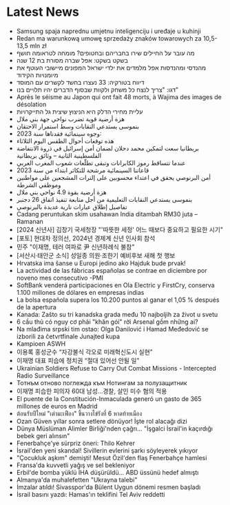 # Latest News
-  Samsung spaja naprednu umjetnu inteligenciju i uređaje u kuhinji
-  Redan ma warunkową umowę sprzedaży znaków towarowych za 10,5-13,5 mln zł
-  מה עובר על החיילים שירו בחבריהם ובחטופים? מומחה לטראומה חושף
-  בשקט בשקט: אפל שברה מסורת בת 12 שנה
-  מהנדסי ומהנדסות אפל מלמדים את ילדי ישראל המפונים מיישובי העוטף את מיומנויות הקידוד
-  דיווח בטורקיה: 33 נעצרו בחשד לקשרים עם המוסד
-  דגו: "צריך לנצח כל משחק ולקוות שבסוף הדברים יהיו תלויים בנו"
-  Après le séisme au Japon qui ont fait 48 morts, à Wajima des images de désolation
-  עליית מחירי הדלק היא הניצוץ שיצית גל התייקרויות
-  هزة أرضية قوية تضرب نواحي جهة بني ملال‬
-  بنموسى يستدعي النقابات وسط استمرار الاحتقان
-  وجوه سينمائية فقدناها سنة 2023:
-  هذه توقعات أحوال الطقس اليوم الثلاثاء
-  بريطانيا سعت لتمكين محمد دحلان لضمان أمن إسرائيل في ذروة الانتفاضة الفلسطينية الثانية – وثائق بريطانية
-  عندما تتساقط رموز الكابرانات وتبقى تطلّعات شعوب المغرب العربي
-  قاعاتنا السينمائية مرشحة للتكاثر ابتداء من سنة 2023
-  أمن البرنوصي يحقق في اعتداء محسوبين على إلترات المشجعين على مواطنين وموظفي الشرطة
-  هزة أرضية بقوة 4.9 نواحي بني ملال
-  بنموسى يستدعي النقابات التعليمية من أجل متابعة تنفيذ اتفاق 26 دجنبر
-  تفاصيل إطلاق عيارات نارية عديدة بالبرنوصي
-  Cadang peruntukan skim usahawan India ditambah RM30 juta – Ramanan
-  [2024 신년사] 김창기 국세청장 "'따뜻한 세정' 어느 때보다 중요하고 필요한 시기"
-  [포토] 현대차 정의선, 2024년 경제계 신년 인사회 참석
-  민주 "이재명, 테러 여파로 尹 신년하례식 불참"
-  [서산시·태안군 소식] 성일종 의원·조한기 예비후보 새해 첫 행보
-  Hrvatska ima šanse u Europi jedino ako Hajduk bude prvak!
-  La actividad de las fábricas españolas se contrae en diciembre por noveno mes consecutivo -PMI
-  SoftBank venderá participaciones en Ola Electric y FirstCry, conserva 1.100 millones de dólares en empresas indias
-  La bolsa española supera los 10.200 puntos al ganar el 1,05 % después de la apertura
-  Kanada: Zašto su tri kanadska grada među 10 najboljih za život u svetu
-  6 cầu thủ có nguy cơ phải "khăn gói" rời Arsenal gồm những ai?
-  Na mlađima srpski tim ostao: Olga Danilović i Hamad Međedović se izborili za četvrtfinale Junajted kupa
-  Kampioen ASWH
-  이용록 홍성군수 “자강불식 각오로 미래혁신도시 실현”
-  이재명 대표 피습에 정치권 “절대 있어선 안될 일”
-  Ukrainian Soldiers Refuse to Carry Out Combat Missions - Intercepted Radio Surveillance
-  Тотнъм отново поглежда към Нотингам за полузащитник
-  이재명 피습한 피의자 60대 남성...경찰, 살인 미수 혐의 적용
-  El puente de la Constitución-Inmaculada generó un gasto de 365 millones de euros en Madrid
-  ต้อนรับปีใหม่ "เต่ามะเฟือง" ขึ้นวางไข่รังที่ 6 หาดท้ายเมือง
-  Ozan Güven yıllar sonra setlere dönüyor! İşte rol alacağı dizi
-  Dünya Müslüman Alimler Birliği'nden çağrı... "İşgalci İsrail'in kaçırdığı bebek geri alınsın"
-  Fenerbahçe'ye sürpriz öneri: Thilo Kehrer
-  İsrail'den yeni skandal! Sivillerin evlerini şarkı söyleyerek yıkıyor
-  "Çocukluk aşkım" demişti! Mesut Özil'den flaş Fenerbahçe hamlesi
-  Fransa'da kuvvetli yağış ve sel bekleniyor
-  Erbil'de bomba yüklü İHA düşürüldü... ABD üssünü hedef almıştı
-  Almanya'da muhalefetten "Ukrayna talebi"
-  İmzalar atıldı! Sivasspor'da Bülent Uygun dönemi resmen başladı
-  İsrail basını yazdı: Hamas'ın teklifini Tel Aviv reddetti
